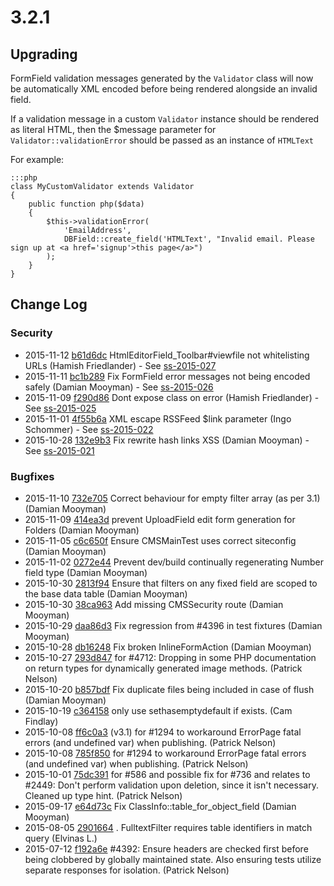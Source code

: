 # 3.2.1

## Upgrading

FormField validation messages generated by the `Validator` class will now be automatically XML
encoded before being rendered alongside an invalid field.

If a validation message in a custom `Validator` instance should be rendered as literal HTML,
then the $message parameter for `Validator::validationError` should be passed as an instance
of `HTMLText`

For example:


	:::php
	class MyCustomValidator extends Validator 
	{
		public function php($data) 
		{ 
			$this->validationError(
				'EmailAddress',
				DBField::create_field('HTMLText', "Invalid email. Please sign up at <a href='signup'>this page</a>")
			);
		}
	}


<!--- Changes below this line will be automatically regenerated -->

## Change Log

### Security

 * 2015-11-12 [b61d6dc](https://github.com/silverstripe/silverstripe-framework/commit/b61d6dcd57577b0345af7a69e51da409305e1957) HtmlEditorField_Toolbar#viewfile not whitelisting URLs (Hamish Friedlander) - See [ss-2015-027](http://www.silverstripe.org/download/security-releases/ss-2015-027)
 * 2015-11-11 [bc1b289](https://github.com/silverstripe/silverstripe-framework/commit/bc1b2893accba6401c03f9ea3b0cbc4621c7a02c) Fix FormField error messages not being encoded safely (Damian Mooyman) - See [ss-2015-026](http://www.silverstripe.org/download/security-releases/ss-2015-026)
 * 2015-11-09 [f290d86](https://github.com/silverstripe/silverstripe-framework/commit/f290d869e01e0087286b4f2bc92e95d15c229c45) Dont expose class on error (Hamish Friedlander) - See [ss-2015-025](http://www.silverstripe.org/download/security-releases/ss-2015-025)
 * 2015-11-01 [4f55b6a](https://github.com/silverstripe/silverstripe-framework/commit/4f55b6a115ce0de8c5c258fb44eca52b8b112caf) XML escape RSSFeed $link parameter (Ingo Schommer) - See [ss-2015-022](http://www.silverstripe.org/download/security-releases/ss-2015-022)
 * 2015-10-28 [132e9b3](https://github.com/silverstripe/silverstripe-framework/commit/132e9b3e2fad361ebb4b502b6a37d34d013bfba3) Fix rewrite hash links XSS (Damian Mooyman) - See [ss-2015-021](http://www.silverstripe.org/download/security-releases/ss-2015-021)

### Bugfixes

 * 2015-11-10 [732e705](https://github.com/silverstripe/silverstripe-framework/commit/732e705bbf548024b123d5160863395f2f74e7d9) Correct behaviour for empty filter array (as per 3.1) (Damian Mooyman)
 * 2015-11-09 [414ea3d](https://github.com/silverstripe/silverstripe-framework/commit/414ea3de9e87812c5ac96cc15062307c608e0963) prevent UploadField edit form generation for Folders (Damian Mooyman)
 * 2015-11-05 [c6c650f](https://github.com/silverstripe/silverstripe-cms/commit/c6c650f1366348327d973ca6cc5a5ed33a467786) Ensure CMSMainTest uses correct siteconfig (Damian Mooyman)
 * 2015-11-02 [0272e44](https://github.com/silverstripe/silverstripe-framework/commit/0272e443f44ebca55b05c14f2a112260ff0df284) Prevent dev/build continually regenerating Number field type (Damian Mooyman)
 * 2015-10-30 [2813f94](https://github.com/silverstripe/silverstripe-framework/commit/2813f94124c2ba14f1e4a51001e3898b0e0c32aa) Ensure that filters on any fixed field are scoped to the base data table (Damian Mooyman)
 * 2015-10-30 [38ca963](https://github.com/silverstripe/silverstripe-framework/commit/38ca9632c4e9df0a74eae70cec98fdce242da529) Add missing CMSSecurity route (Damian Mooyman)
 * 2015-10-29 [daa86d3](https://github.com/silverstripe/silverstripe-framework/commit/daa86d3a4ce75bf8637134726864ae14fbbdf586) Fix regression from #4396 in test fixtures (Damian Mooyman)
 * 2015-10-28 [db16248](https://github.com/silverstripe/silverstripe-framework/commit/db16248b9ab7677cc4b4e25857a6b6d36f8c35f0) Fix broken InlineFormAction (Damian Mooyman)
 * 2015-10-27 [293d847](https://github.com/silverstripe/silverstripe-framework/commit/293d84721efafedf3dd3fe69dd1d013a8c07d3ff) for #4712: Dropping in some PHP documentation on return types for dynamically generated image methods. (Patrick Nelson)
 * 2015-10-20 [b857bdf](https://github.com/silverstripe/silverstripe-framework/commit/b857bdf209d79fc623724e68f6a660354cbd5f93) Fix duplicate files being included in case of flush (Damian Mooyman)
 * 2015-10-19 [c364158](https://github.com/silverstripe/silverstripe-framework/commit/c3641587a5d5977af4fa053e5813846ce990d86c) only use sethasemptydefault if exists. (Cam Findlay)
 * 2015-10-08 [ff6c0a3](https://github.com/silverstripe/silverstripe-cms/commit/ff6c0a3160c5eb3ca624efea6585efb44399dc1c) (v3.1) for #1294 to workaround ErrorPage fatal errors (and undefined var) when publishing. (Patrick Nelson)
 * 2015-10-08 [785f850](https://github.com/silverstripe/silverstripe-cms/commit/785f85047f64b76011c34542362c7f09dbf59021) for #1294 to workaround ErrorPage fatal errors (and undefined var) when publishing. (Patrick Nelson)
 * 2015-10-01 [75dc391](https://github.com/silverstripe/silverstripe-cms/commit/75dc391df9b396756a6f02c5fca08eafcb53ba31) for #586 and possible fix for #736 and relates to #2449: Don't perform validation upon deletion, since it isn't necessary. Cleaned up type hint. (Patrick Nelson)
 * 2015-09-17 [e64d73c](https://github.com/silverstripe/silverstripe-framework/commit/e64d73c1f741399412b6015f6602ed707b2e9778) Fix ClassInfo::table_for_object_field (Damian Mooyman)
 * 2015-08-05 [2901664](https://github.com/silverstripe/silverstripe-framework/commit/29016645e5e759b1ecf49876fa79c357a68c5794) . FulltextFilter requires table identifiers in match query (Elvinas L.)
 * 2015-07-12 [f192a6e](https://github.com/silverstripe/silverstripe-framework/commit/f192a6ecaf70446ec60f6c7ef2a555395f83ea16) #4392: Ensure headers are checked first before being clobbered by globally maintained state. Also ensuring tests utilize separate responses for isolation. (Patrick Nelson)
